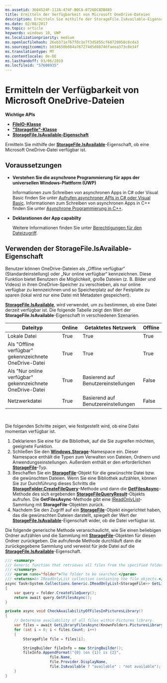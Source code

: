 ```yaml
---
ms.assetid: 3604524F-112A-474F-B0CA-0726DC8DB885
title: Ermitteln der Verfügbarkeit von Microsoft OneDrive-Dateien
description: Ermitteln Sie mithilfe der StorageFile.IsAvailable-Eigenschaft, ob eine Microsoft OneDrive-Datei verfügbar ist.
ms.date: 02/08/2017
ms.topic: article
keywords: windows 10, UWP
ms.localizationpriority: medium
ms.openlocfilehash: 26eb371e767f0c1e7f3d5855cf68728958c0cda3
ms.sourcegitcommit: b034650b684a767274d5d88746faeea373c8e34f
ms.translationtype: MT
ms.contentlocale: de-DE
ms.lasthandoff: 03/06/2019
ms.locfileid: "57608935"
---
```

# <a name="determining-availability-of-microsoft-onedrive-files"></a>Ermitteln der Verfügbarkeit von Microsoft OneDrive-Dateien


**Wichtige APIs**

-   [**FileIO-Klasse**](https://msdn.microsoft.com/library/windows/apps/Hh701440)
-   [**"Storagefile"-Klasse**](https://msdn.microsoft.com/library/windows/apps/BR227171)
-   [**StorageFile.IsAvailable-Eigenschaft**](https://msdn.microsoft.com/library/windows/apps/windows.storage.storagefile.isavailable.aspx)

Ermitteln Sie mithilfe der [**StorageFile.IsAvailable**](https://msdn.microsoft.com/library/windows/apps/windows.storage.storagefile.isavailable.aspx)-Eigenschaft, ob eine Microsoft OneDrive-Datei verfügbar ist.

## <a name="prerequisites"></a>Voraussetzungen

-   **Verstehen Sie die asynchrone Programmierung für apps der universellen Windows-Plattform (UWP)**

    Informationen zum Schreiben von asynchronen Apps in C# oder Visual Basic finden Sie unter [Aufrufen asynchroner APIs in C# oder Visual Basic](https://msdn.microsoft.com/library/windows/apps/Mt187337). Informationen zum Schreiben von asynchronen Apps in C++ finden Sie unter [Asynchrone Programmierung in C++](https://msdn.microsoft.com/library/windows/apps/Mt187334).

-   **Deklarationen der App capabilty**

    Weitere Informationen finden Sie unter [Berechtigungen für den Dateizugriff](file-access-permissions.md).

## <a name="using-the-storagefileisavailable-property"></a>Verwenden der StorageFile.IsAvailable-Eigenschaft

Benutzer können OneDrive-Dateien als „Offline verfügbar“ (Standardeinstellung) oder „Nur online verfügbar“ kennzeichnen. Diese Funktion bietet Benutzern die Möglichkeit, große Dateien (z. B. Bilder und Videos) in ihren OneDrive-Speicher zu verschieben, als nur online verfügbar zu kennzeichnen und so Speicherplatz auf der Festplatte zu sparen (lokal wird nur eine Datei mit Metadaten gespeichert).

[**StorageFile.IsAvailable**](https://msdn.microsoft.com/library/windows/apps/windows.storage.storagefile.isavailable.aspx), wird verwendet, um zu bestimmen, ob eine Datei derzeit verfügbar ist. Die folgende Tabelle zeigt den Wert der **StorageFile.IsAvailable**-Eigenschaft in verschiedenen Szenarien.

| Dateityp                              | Online | Getaktetes Netzwerk        | Offline |
|-------------------------------------------|--------|------------------------|---------|
| Lokale Datei                                | True   | True                   | True    |
| Als "Offline verfügbar" gekennzeichnete OneDrive-Datei | True   | True                   | True    |
| Als "Nur online verfügbar" gekennzeichnete OneDrive-Datei       | True   | Basierend auf Benutzereinstellungen | False   |
| Netzwerkdatei                              | True   | Basierend auf Benutzereinstellungen | False   |

 

Die folgenden Schritte zeigen, wie festgestellt wird, ob eine Datei momentan verfügbar ist.

1.  Deklarieren Sie eine für die Bibliothek, auf die Sie zugreifen möchten, geeignete Funktion.
2.  Schließen Sie den [**Windows.Storage**](https://msdn.microsoft.com/library/windows/apps/BR227346)-Namespace ein. Dieser Namespace enthält die Typen zum Verwalten von Dateien, Ordnern und Anwendungseinstellungen. Außerdem enthält er den erforderlichen [**StorageFile**](https://msdn.microsoft.com/library/windows/apps/BR227171)-Typ.
3.  Beschaffen Sie ein [**StorageFile**](https://msdn.microsoft.com/library/windows/apps/BR227171)-Objekt für die gewünschte Datei bzw. die gewünschten Dateien. Wenn Sie eine Bibliothek aufzählen, können Sie zur Durchführung dieses Schritts die [**StorageFolder.CreateFileQuery**](https://msdn.microsoft.com/library/windows/apps/BR227252)-Methode und dann die [**GetFilesAsync**](https://msdn.microsoft.com/library/windows/apps/br227276.aspx)-Methode des sich ergebenden [**StorageFileQueryResult**](https://msdn.microsoft.com/library/windows/apps/BR208046)-Objekts aufrufen. Die **GetFilesAsync**-Methode gibt eine [IReadOnlyList](https://go.microsoft.com/fwlink/p/?LinkId=324970)-Sammlung mit **StorageFile**-Objekten zurück.
4.  Nachdem Sie den Zugriff auf ein [**StorageFile**](https://msdn.microsoft.com/library/windows/apps/BR227171)-Objekt eingerichtet haben, das die gewünschten Dateien darstellt, spiegelt der Wert der [**StorageFile.IsAvailable**](https://msdn.microsoft.com/library/windows/apps/windows.storage.storagefile.isavailable.aspx)-Eigenschaft wider, ob die Datei verfügbar ist.

Die folgende generische Methode veranschaulicht, wie Sie einen beliebigen Ordner aufzählen und die Sammlung mit [**StorageFile**](https://msdn.microsoft.com/library/windows/apps/BR227171)-Objekten für diesen Ordner zurückgeben. Die aufrufende Methode durchläuft dann die zurückgegebene Sammlung und verweist für jede Datei auf die [**StorageFile.IsAvailable**](https://msdn.microsoft.com/library/windows/apps/windows.storage.storagefile.isavailable.aspx)-Eigenschaft.

```cs
/// <summary>
/// Generic function that retrieves all files from the specified folder.
/// </summary>
/// <param name="folder">The folder to be searched.</param>
/// <returns>An IReadOnlyList collection containing the file objects.</returns>
async Task<System.Collections.Generic.IReadOnlyList<StorageFile>> GetLibraryFilesAsync(StorageFolder folder)
{
    var query = folder.CreateFileQuery();
    return await query.GetFilesAsync();
}

private async void CheckAvailabilityOfFilesInPicturesLibrary()
{
    // Determine availability of all files within Pictures library.
    var files = await GetLibraryFilesAsync(KnownFolders.PicturesLibrary);
    for (int i = 0; i < files.Count; i++)
    {
        StorageFile file = files[i];

        StringBuilder fileInfo = new StringBuilder();
        fileInfo.AppendFormat("{0} (on {1}) is {2}",
                    file.Name,
                    file.Provider.DisplayName,
                    file.IsAvailable ? "available" : "not available");
    }
}
```
